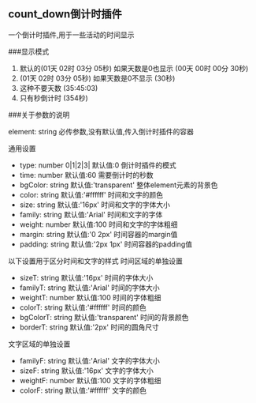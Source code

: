 ## count_down倒计时插件


一个倒计时插件,用于一些活动的时间显示

###显示模式
1. 默认的(01天 02时 03分 05秒) 如果天数是0也显示 (00天 00时 00分 30秒)
2. (01天 02时 03分 05秒) 如果天数是0不显示 (30秒)   
3. 这种不要天数 (35:45:03)
4. 只有秒倒计时 (354秒)

###关于参数的说明

element: string  必传参数,没有默认值,传入倒计时插件的容器

通用设置	
- type: number  0|1|2|3|  默认值:0  倒计时插件的模式
- time: number  默认值:60  需要倒计时的秒数
- bgColor: string  默认值:'transparent'  整体element元素的背景色
- color: string  默认值:'#ffffff'  时间和文字的颜色
- size: string  默认值:'16px'  时间和文字的字体大小
- family: string  默认值:'Arial'  时间和文字的字体
- weight: number  默认值:100  时间和文字的字体粗细
- margin: string  默认值:'0 2px'  时间容器的margin值
- padding: string  默认值:'2px 1px'  时间容器的padding值
 
以下设置用于区分时间和文字的样式
时间区域的单独设置
- sizeT: string  默认值:'16px'  时间的字体大小
- familyT: string  默认值:'Arial'  时间的字体大小
- weightT: number  默认值:100  时间的字体粗细
- colorT:  string  默认值:'#ffffff'  时间的颜色
- bgColorT:  string  默认值:'transparent'  时间的背景颜色
- borderT:  string   默认值:'2px'  时间的圆角尺寸
 
文字区域的单独设置
- familyF:  string  默认值:'Arial'  文字的字体大小
- sizeF:  string  默认值:'16px'  文字的字体大小
- weightF:  number  默认值:100  文字的字体粗细
- colorF:  string  默认值:'#ffffff'  文字的颜色